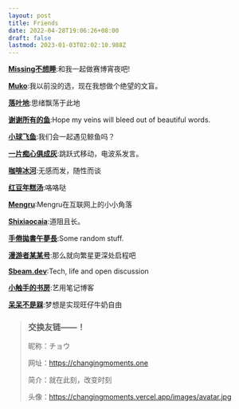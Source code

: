 ```yaml
---
layout: post
title: Friends
date: 2022-04-28T19:06:26+08:00
draft: false
lastmod: 2023-01-03T02:02:10.988Z
---
```

[**Missing不想睡**](https://hugo-missingid.vercel.app/):和我一起做赛博宵夜吧!

[**Muko**](https://hugo-mukokka.vercel.app/):我以前没的选，现在我想做个绝望的文盲。

[**落叶地**](https://good-luck.vercel.app/):思绪飘荡于此地

[**谢谢所有的鱼**](https://gregueria.icu/):Hope my veins will bleed out of beautiful words.

[**小球飞鱼**](https://mantyke.icu/):我们会一起遇见鲸鱼吗？

[**一片痴心俱成灰**](https://akaito.xyz/):跳跃式移动，电波系发言。

[**咖啡冰河**](https://blog.mysto.cyou/):无感而发，随性而谈

[**红豆年糕汤**](https://bibli.info/):咯咯哒

[**Mengru**](https://mengru.space/):Mengru在互联网上的小小角落

[**Shixiaocaia**](https://shixiaocaia.fun):道阻且长。

[**手倦拋書午夢長**](https://www.shingireservation.com/):Some random stuff.

[**漫游者某某号**](https://notion-next-six-henna.vercel.app/):那么就向繁星更深处启程吧

[**Sbeam.dev**](https://sbeam.dev/):Tech, life and open discussion

[**小触手的书房**](https://heiheihei.ca/):艺用笔记博客

[**呆呆不是槑**](http://clear0804.vercel.app):梦想是实现旺仔牛奶自由

> ### 交换友链——！
> 
> 昵称：チョウ 
> 
> 网址：https://changingmoments.one
> 
> 简介：就在此刻，改变时刻 
> 
> 头像：https://changingmoments.vercel.app/images/avatar.jpg